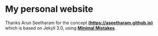 # My personal website
Thanks Arun Seetharam for the concept
**[(https://aseetharam.github.io)](https://aseetharam.github.io)** which is based on Jekyll 3.0, using **[Minimal Mistakes](http://mmistakes.github.io/minimal-mistakes)**.
